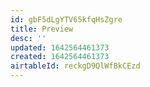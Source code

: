 ```yaml
---
id: gbF5dLgYTV65kfqHsZgre
title: Preview
desc: ''
updated: 1642564461373
created: 1642564461373
airtableId: reckgD9QlWfBkCEzd
---
```


